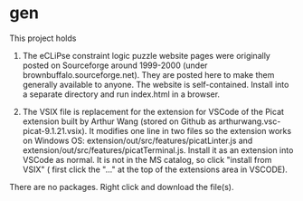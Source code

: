 # gen

This project holds 

1. The eCLiPse constraint logic puzzle website pages were originally posted on Sourceforge around 1999-2000 (under brownbuffalo.sourceforge.net).  They are posted here to make them generally available to anyone.  The website is self-contained.  Install into a separate directory and run index.html in a browser.   

2. The VSIX file is replacement for the extension for VSCode of the Picat extension built by Arthur Wang (stored on Github as arthurwang.vsc-picat-9.1.21.vsix).  It modifies one line in two files so the extension works on Windows OS: extension/out/src/features/picatLinter.js  and extension/out/src/features/picatTerminal.js.  Install it as an extension into VSCode as normal.  It is not in the MS catalog, so click "install from VSIX" ( first click the  "..." at the top of the extensions area in VSCODE).   

There are no packages.  Right click and download the file(s).
